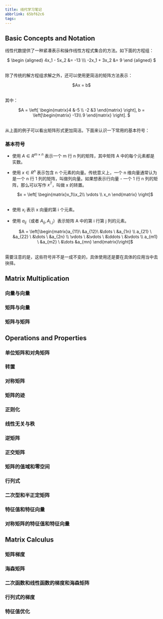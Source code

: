 ```yaml
---
title: 线代学习笔记
abbrlink: 65bf62c6
tags:
---
```


## Basic Concepts and Notation

线性代数提供了一种紧凑表示和操作线性方程式集合的方法。如下面的方程组：

<center>$
\begin {aligned}
4x_1 - 5x_2 &= -13 \\\ -2x_1 + 3x_2 &= 9
\end {aligned}
$</center></br>

除了传统的解方程组求解之外，还可以使用更简洁的矩阵方法表示：

<center>$Ax = b$</center></br>

其中：

<center>$A = \left[ \begin{matrix}4 &-5 \\ -2 &3 \end{matrix} \right], b = \left[\begin{matrix} -13\\ 9 \end{matrix} \right]. $</center></br>

从上面的例子可以看出矩阵形式更加简洁。下面来认识一下常用的基本符号：

### 基本符号

* 使用 $A \in R^{m \times n}$ 表示一个 m 行 n 列的矩阵，其中矩阵 A 中的每个元素都是实数。

* 使用 $x \in R^n$ 表示包含 n 个元素的向量。传统意义上，一个 n 维向量通常认为是一个 n 行 1 列的矩阵，叫做列向量。如果想表示行向量 - 一个 1 行 n 列的矩阵，那么可以写作 $x^T$，叫做 x 的转置。

  <center>$x = \left[ \begin{matrix}x_1\\x_2\\ \vdots \\ x_n \end{matrix} \right]$</center></br>

* 使用 $x_i$ 表示 x 向量的第 i 个元素。

* 使用 $a_{ij}$（或者 $A_{ij},A_{i,j}$）表示矩阵 A 中的第 i 行第 j 列的元素。

  <center>$A = \left[\begin{matrix}a_{11}\ &a_{12}\ &\dots \ &a_{1n} \\ a_{21} \ &a_{22} \ &\dots \ &a_{2n} \\ \vdots \ &\vdots \ &\ddots \ &\vdots \\ a_{m1} \ &a_{m2} \ &\dots &a_{mn} \end{matrix}\right]$</center></br>

需要注意的是，这些符号并不是一成不变的，具体使用还是要在具体的应用当中去抉择。



## Matrix Multiplication

### 向量与向量



### 矩阵与向量

### 矩阵与矩阵

## Operations and Properties

### 单位矩阵和对角矩阵

### 转置

### 对称矩阵

### 矩阵的迹

### 正则化

### 线性无关与秩

### 逆矩阵

### 正交矩阵

### 矩阵的值域和零空间

### 行列式

### 二次型和半正定矩阵

### 特征值和特征向量

### 对称矩阵的特征值和特征向量

## Matrix Calculus

### 矩阵梯度

### 海森矩阵

### 二次函数和线性函数的梯度和海森矩阵

### 行列式的梯度

### 特征值优化

